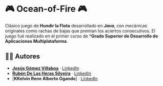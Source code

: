 # 🎮 Ocean-of-Fire 🎮
Clásico juego de **Hundir la Flota** desarrollado en ***Java***, con mecánicas originales como rachas de bajas que premian los aciertos consecutivos.
El juego fué realizado en el primer curso de ***Grado Superior de Desarrollo de Aplicaciones Multiplataforma**.

## 👨‍💻 Autores
- [**Jesús Gómez Villaboa**](https://github.com/LightnigFast) · [LinkedIn](https://linkedin.com/in/jesús-gómez-274111351/)
- [**Rubén De Las Heras Silveira**](https://github.com/rubenhs9) · [LinkedIn](https://linkedin.com/in/rubenhs9/)
- [**KKelvin Rene Alberto Ogando**] · [LinkedIn](https://linkedin.com/in/kelvin-rene-alberto-ogando-5664942b9/)  
